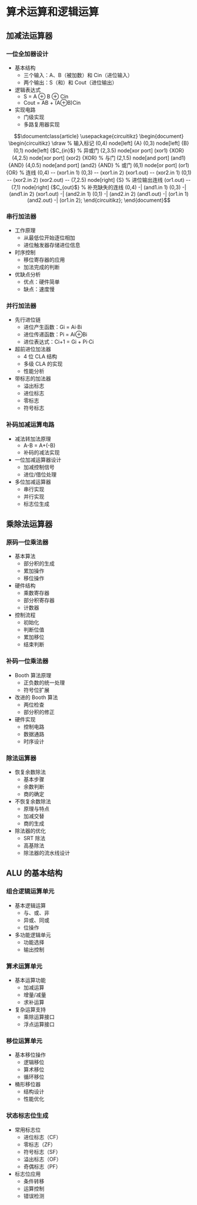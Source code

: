 # 算术运算和逻辑运算

## 加减法运算器

### 一位全加器设计

- 基本结构
  - 三个输入：A、B（被加数）和 Cin（进位输入）
  - 两个输出：S（和）和 Cout（进位输出）
- 逻辑表达式
  - S = A ⊕ B ⊕ Cin
  - Cout = AB + (A⊕B)Cin
- 实现电路
  - 门级实现
  - 多路复用器实现

```math
\documentclass{article}
\usepackage{circuitikz}

\begin{document}
\begin{circuitikz}
  \draw
    % 输入标记
    (0,4) node[left] {A}
    (0,3) node[left] {B}
    (0,1) node[left] {$C_{in}$}

    % 异或门
    (2,3.5) node[xor port] (xor1) {XOR}
    (4,2.5) node[xor port] (xor2) {XOR}

    % 与门
    (2,1.5) node[and port] (and1) {AND}
    (4,0.5) node[and port] (and2) {AND}

    % 或门
    (6,1) node[or port] (or1) {OR}

    % 连线
    (0,4) -- (xor1.in 1)
    (0,3) -- (xor1.in 2)
    (xor1.out) -- (xor2.in 1)
    (0,1) -- (xor2.in 2)
    (xor2.out) -- (7,2.5) node[right] {S}

    % 进位输出连线
    (or1.out) -- (7,1) node[right] {$C_{out}$}

    % 补充缺失的连线
    (0,4) -| (and1.in 1)
    (0,3) -| (and1.in 2)
    (xor1.out) -| (and2.in 1)
    (0,1) -| (and2.in 2)
    (and1.out) -| (or1.in 1)
    (and2.out) -| (or1.in 2);
\end{circuitikz};
\end{document}
```

### 串行加法器

- 工作原理
  - 从最低位开始逐位相加
  - 进位触发器存储进位信息
- 时序控制
  - 移位寄存器的应用
  - 加法完成的判断
- 优缺点分析
  - 优点：硬件简单
  - 缺点：速度慢

### 并行加法器

- 先行进位链
  - 进位产生函数：Gi = Ai·Bi
  - 进位传递函数：Pi = Ai⊕Bi
  - 进位表达式：Ci+1 = Gi + Pi·Ci
- 超前进位加法器
  - 4 位 CLA 结构
  - 多级 CLA 的实现
  - 性能分析
- 带标志的加法器
  - 溢出标志
  - 进位标志
  - 零标志
  - 符号标志

### 补码加减运算电路

- 减法转加法原理
  - A-B = A+(-B)
  - 补码的减法实现
- 一位加减运算器设计
  - 加减控制信号
  - 进位/借位处理
- 多位加减运算器
  - 串行实现
  - 并行实现
  - 标志位生成

## 乘除法运算器

### 原码一位乘法器

- 基本算法
  - 部分积的生成
  - 累加操作
  - 移位操作
- 硬件结构
  - 乘数寄存器
  - 部分积寄存器
  - 计数器
- 控制流程
  - 初始化
  - 判断位值
  - 累加移位
  - 结束判断

### 补码一位乘法器

- Booth 算法原理
  - 正负数的统一处理
  - 符号位扩展
- 改进的 Booth 算法
  - 两位检查
  - 部分积的修正
- 硬件实现
  - 控制电路
  - 数据通路
  - 时序设计

### 除法运算器

- 恢复余数除法
  - 基本步骤
  - 余数判断
  - 商的确定
- 不恢复余数除法
  - 原理与特点
  - 加减交替
  - 商的生成
- 除法器的优化
  - SRT 除法
  - 高基除法
  - 除法器的流水线设计

## ALU 的基本结构

### 组合逻辑运算单元

- 基本逻辑运算
  - 与、或、非
  - 异或、同或
  - 位操作
- 多功能逻辑单元
  - 功能选择
  - 输出控制

### 算术运算单元

- 基本运算功能
  - 加减运算
  - 增量/减量
  - 求补运算
- 复杂运算支持
  - 乘除运算接口
  - 浮点运算接口

### 移位运算单元

- 基本移位操作
  - 逻辑移位
  - 算术移位
  - 循环移位
- 桶形移位器
  - 结构设计
  - 性能优化

### 状态标志位生成

- 常用标志位
  - 进位标志（CF）
  - 零标志（ZF）
  - 符号标志（SF）
  - 溢出标志（OF）
  - 奇偶标志（PF）
- 标志位应用
  - 条件转移
  - 运算控制
  - 错误检测
